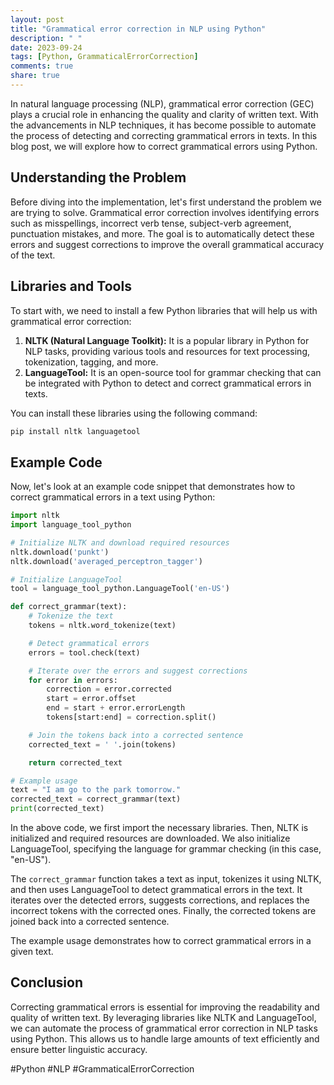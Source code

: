 ```yaml
---
layout: post
title: "Grammatical error correction in NLP using Python"
description: " "
date: 2023-09-24
tags: [Python, GrammaticalErrorCorrection]
comments: true
share: true
---
```


In natural language processing (NLP), grammatical error correction (GEC) plays a crucial role in enhancing the quality and clarity of written text. With the advancements in NLP techniques, it has become possible to automate the process of detecting and correcting grammatical errors in texts. In this blog post, we will explore how to correct grammatical errors using Python.

## Understanding the Problem

Before diving into the implementation, let's first understand the problem we are trying to solve. Grammatical error correction involves identifying errors such as misspellings, incorrect verb tense, subject-verb agreement, punctuation mistakes, and more. The goal is to automatically detect these errors and suggest corrections to improve the overall grammatical accuracy of the text.

## Libraries and Tools

To start with, we need to install a few Python libraries that will help us with grammatical error correction:

1. **NLTK (Natural Language Toolkit):** It is a popular library in Python for NLP tasks, providing various tools and resources for text processing, tokenization, tagging, and more.
2. **LanguageTool:** It is an open-source tool for grammar checking that can be integrated with Python to detect and correct grammatical errors in texts.

You can install these libraries using the following command:

```python
pip install nltk languagetool
```

## Example Code

Now, let's look at an example code snippet that demonstrates how to correct grammatical errors in a text using Python:

```python
import nltk
import language_tool_python

# Initialize NLTK and download required resources
nltk.download('punkt')
nltk.download('averaged_perceptron_tagger')

# Initialize LanguageTool
tool = language_tool_python.LanguageTool('en-US')

def correct_grammar(text):
    # Tokenize the text
    tokens = nltk.word_tokenize(text)

    # Detect grammatical errors
    errors = tool.check(text)

    # Iterate over the errors and suggest corrections
    for error in errors:
        correction = error.corrected
        start = error.offset
        end = start + error.errorLength
        tokens[start:end] = correction.split()

    # Join the tokens back into a corrected sentence
    corrected_text = ' '.join(tokens)

    return corrected_text

# Example usage
text = "I am go to the park tomorrow."
corrected_text = correct_grammar(text)
print(corrected_text)
```

In the above code, we first import the necessary libraries. Then, NLTK is initialized and required resources are downloaded. We also initialize LanguageTool, specifying the language for grammar checking (in this case, "en-US").

The `correct_grammar` function takes a text as input, tokenizes it using NLTK, and then uses LanguageTool to detect grammatical errors in the text. It iterates over the detected errors, suggests corrections, and replaces the incorrect tokens with the corrected ones. Finally, the corrected tokens are joined back into a corrected sentence.

The example usage demonstrates how to correct grammatical errors in a given text.

## Conclusion

Correcting grammatical errors is essential for improving the readability and quality of written text. By leveraging libraries like NLTK and LanguageTool, we can automate the process of grammatical error correction in NLP tasks using Python. This allows us to handle large amounts of text efficiently and ensure better linguistic accuracy.

#Python #NLP #GrammaticalErrorCorrection